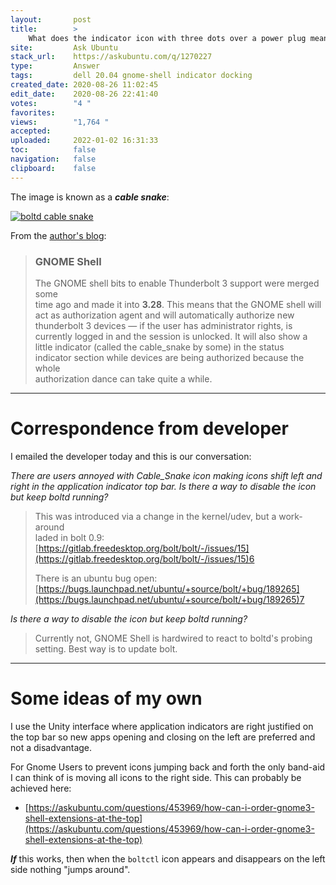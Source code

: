 ```yaml
---
layout:       post
title:        >
    What does the indicator icon with three dots over a power plug mean in Ubuntu 20.04?
site:         Ask Ubuntu
stack_url:    https://askubuntu.com/q/1270227
type:         Answer
tags:         dell 20.04 gnome-shell indicator docking
created_date: 2020-08-26 11:02:45
edit_date:    2020-08-26 22:41:40
votes:        "4 "
favorites:    
views:        "1,764 "
accepted:     
uploaded:     2022-01-02 16:31:33
toc:          false
navigation:   false
clipboard:    false
---
```


The image is known as a ***cable snake***:

[![boltd cable snake][1]][1]

From the [author's blog][2]:

> ### GNOME Shell  
>   
> The GNOME shell bits to enable Thunderbolt 3 support were merged some  
> time ago and made it into **3.28**. This means that the GNOME shell will  
> act as authorization agent and will automatically authorize new  
> thunderbolt 3 devices — if the user has administrator rights, is  
> currently logged in and the session is unlocked. It will also show a  
> little indicator (called the cable_snake by some) in the status  
> indicator section while devices are being authorized because the whole  
> authorization dance can take quite a while.  


----------


# Correspondence from developer

I emailed the developer today and this is our conversation:

*There are users annoyed with Cable_Snake icon making icons shift left and right in the application indicator top bar. Is there a way to disable the icon but keep boltd running?*

> This was introduced via a change in the kernel/udev, but a work-around  
> laded in bolt 0.9:  
> [https://gitlab.freedesktop.org/bolt/bolt/-/issues/15](https://gitlab.freedesktop.org/bolt/bolt/-/issues/15)6  
>   
> There is an ubuntu bug open:  
> [https://bugs.launchpad.net/ubuntu/+source/bolt/+bug/189265](https://bugs.launchpad.net/ubuntu/+source/bolt/+bug/189265)7  


*Is there a way to disable the icon but keep boltd running?*

> Currently not, GNOME Shell is hardwired to react to boltd's probing  
> setting. Best way is to update bolt.  


----------


# Some ideas of my own

I use the Unity interface where application indicators are right justified on the top bar so new apps opening and closing on the left are preferred and not a disadvantage.

For Gnome Users to prevent icons jumping back and forth the only band-aid I can think of is moving all icons to the right side. This can probably be achieved here:

- [https://askubuntu.com/questions/453969/how-can-i-order-gnome3-shell-extensions-at-the-top](https://askubuntu.com/questions/453969/how-can-i-order-gnome3-shell-extensions-at-the-top)

***If*** this works, then when the `boltctl` icon appears and disappears on the left side nothing "jumps around".

  [1]: https://i.stack.imgur.com/FLXQK.png
  [2]: https://christian.kellner.me/


